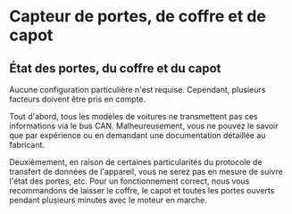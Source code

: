# Capteur de portes, de coffre et de capot

## État des portes, du coffre et du capot

Aucune configuration particulière n'est requise. Cependant, plusieurs facteurs doivent être pris en compte.

Tout d'abord, tous les modèles de voitures ne transmettent pas ces informations via le bus CAN. Malheureusement, vous ne pouvez le savoir que par expérience ou en demandant une documentation détaillée au fabricant.

Deuxièmement, en raison de certaines particularités du protocole de transfert de données de l'appareil, vous ne serez pas en mesure de suivre l'état des portes, etc. Pour un fonctionnement correct, nous vous recommandons de laisser le coffre, le capot et toutes les portes ouverts pendant plusieurs minutes avec le moteur en marche.
